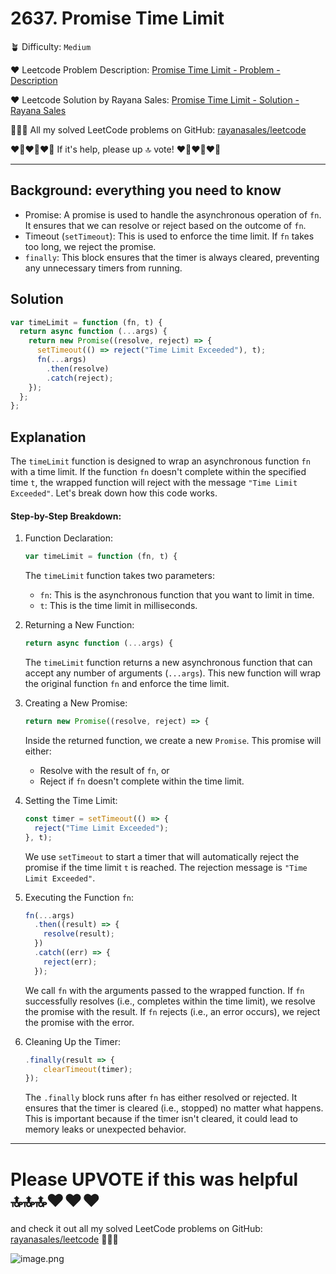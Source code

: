 # 2637. Promise Time Limit

🪴 Difficulty: `Medium`

❤️ Leetcode Problem Description: [Promise Time Limit - Problem - Description](https://leetcode.com/problems/promise-time-limit/)

❤️ Leetcode Solution by Rayana Sales: [Promise Time Limit - Solution - Rayana Sales](https://leetcode.com/problems/promise-time-limit/solutions/5609607/the-easiest-solution-simple-to-understand-javascript-solution/)

💁🏻‍♀️ All my solved LeetCode problems on GitHub: [rayanasales/leetcode](https://github.com/rayanasales/leetcode)

❤️‍🔥❤️‍🔥❤️‍🔥 If it's help, please up 🔝 vote! ❤️‍🔥❤️‍🔥❤️‍🔥

---

## Background: everything you need to know

- Promise: A promise is used to handle the asynchronous operation of `fn`. It ensures that we can resolve or reject based on the outcome of `fn`.
- Timeout (`setTimeout`): This is used to enforce the time limit. If `fn` takes too long, we reject the promise.
- `finally`: This block ensures that the timer is always cleared, preventing any unnecessary timers from running.

## Solution

```javascript []
var timeLimit = function (fn, t) {
  return async function (...args) {
    return new Promise((resolve, reject) => {
      setTimeout(() => reject("Time Limit Exceeded"), t);
      fn(...args)
        .then(resolve)
        .catch(reject);
    });
  };
};
```

## Explanation

The `timeLimit` function is designed to wrap an asynchronous function `fn` with a time limit. If the function `fn` doesn't complete within the specified time `t`, the wrapped function will reject with the message `"Time Limit Exceeded"`. Let's break down how this code works.

#### Step-by-Step Breakdown:

1. Function Declaration:

   ```javascript []
   var timeLimit = function (fn, t) {
   ```

   The `timeLimit` function takes two parameters:

   - `fn`: This is the asynchronous function that you want to limit in time.
   - `t`: This is the time limit in milliseconds.

2. Returning a New Function:

   ```javascript []
   return async function (...args) {
   ```

   The `timeLimit` function returns a new asynchronous function that can accept any number of arguments (`...args`). This new function will wrap the original function `fn` and enforce the time limit.

3. Creating a New Promise:

   ```javascript []
   return new Promise((resolve, reject) => {
   ```

   Inside the returned function, we create a new `Promise`. This promise will either:

   - Resolve with the result of `fn`, or
   - Reject if `fn` doesn't complete within the time limit.

4. Setting the Time Limit:

   ```javascript []
   const timer = setTimeout(() => {
     reject("Time Limit Exceeded");
   }, t);
   ```

   We use `setTimeout` to start a timer that will automatically reject the promise if the time limit `t` is reached. The rejection message is `"Time Limit Exceeded"`.

5. Executing the Function `fn`:

   ```javascript []
   fn(...args)
     .then((result) => {
       resolve(result);
     })
     .catch((err) => {
       reject(err);
     });
   ```

   We call `fn` with the arguments passed to the wrapped function. If `fn` successfully resolves (i.e., completes within the time limit), we resolve the promise with the result. If `fn` rejects (i.e., an error occurs), we reject the promise with the error.

6. Cleaning Up the Timer:
   ```javascript []
   .finally(result => {
       clearTimeout(timer);
   });
   ```
   The `.finally` block runs after `fn` has either resolved or rejected. It ensures that the timer is cleared (i.e., stopped) no matter what happens. This is important because if the timer isn't cleared, it could lead to memory leaks or unexpected behavior.

---

# Please UPVOTE if this was helpful 🔝🔝🔝❤️❤️❤️

and check it out all my solved LeetCode problems on GitHub: [rayanasales/leetcode](https://github.com/rayanasales/leetcode) 🤙😚🤘

![image.png](https://assets.leetcode.com/users/images/57bce3b1-56e2-4c20-9cdf-b61fef26b93b_1725494158.6252415.png)
